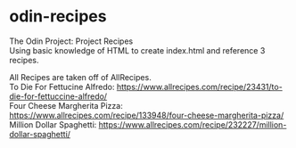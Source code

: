 # odin-recipes
The Odin Project: Project Recipes<br />
Using basic knowledge of HTML to create index.html and reference 3 recipes.

All Recipes are taken off of AllRecipes.<br />
To Die For Fettucine Alfredo: https://www.allrecipes.com/recipe/23431/to-die-for-fettuccine-alfredo/<br />
Four Cheese Margherita Pizza: https://www.allrecipes.com/recipe/133948/four-cheese-margherita-pizza/<br />
Million Dollar Spaghetti: https://www.allrecipes.com/recipe/232227/million-dollar-spaghetti/
